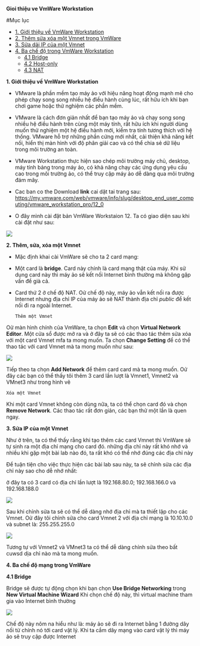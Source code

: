 **Gioi thiệu ve VmWare Workstation**

#Mục lục

* [1. Giới thiệu về VmWare Workstation](#1)
* [2. Thêm sửa xóa một Vmnet trong VmWare](#2)
* [3. Sửa dải IP của một Vmnet](#3)
* [4. Ba chế độ trong VmWare Workstation](#4)
  * [4.1 Bridge](4.1)
  * [4.2 Host-only](#4.2)
  * [4.3 NAT](#4.3)


<a name="1"></a>
**1. Giới thiệu về VmWare Workstation**


* VMware là phần mềm tạo máy ảo với hiệu năng hoạt động mạnh mẽ cho phép chạy song song nhiều hệ điều hành cùng lúc, rất hữu ích khi bạn chơi game hoặc thử nghiệm các phần mềm.

* VMware là cách đơn giản nhất để bạn tạo máy ảo và chạy song song nhiều hệ điều hành trên cùng một máy tính, rất hữu ích khi người dùng muốn thử nghiệm một hệ điều hành mới, kiểm tra tính tương thích với hệ thống. VMware hỗ trợ những phần cứng mới nhất, cải thiện khả năng kết nối, hiển thị màn hình với độ phân giải cao và có thể chia sẻ dữ liệu trong môi trường an toàn.

* VMware Workstation thực hiện sao chép môi trường máy chủ, desktop, máy tính bảng trong máy ảo, có khả năng chạy các ứng dụng yêu cầu cao trong môi trường ảo, có thể truy cập máy ảo dễ dàng qua môi trường đám mây.

* Cac ban co the Download **link** cai dặt tai trang sau: https://my.vmware.com/web/vmware/info/slug/desktop_end_user_computing/vmware_workstation_pro/12_0

* O đây mình cài đặt bản VmWare Workstaion 12. Ta có giao diện sau khi cài đặt như sau:
<img src="https://i.imgur.com/S7sJPIc.png">

<a name="2"></a>
**2. Thêm, sửa, xóa một Vmnet**

* Mặc định khai cài VmWare sẽ cho ta 2 card mạng:
 * Một card là **bridge**. Card này chính là card mạng thật của máy. Khi sử dụng card này thì máy ảo sẽ kết nối Internet bình thường mà không gặp vấn đề già cả.
 * Card thứ 2 ở chế độ NAT. Oử chế độ này, máy ảo vẫn kết nối ra được Internet nhưng địa chỉ IP của máy ảo sẽ NAT thành địa chỉ *public* để kết nối đi ra ngoài Internet.
 
    `Thêm một Vmnet`
    
Oử màn hình chính của VmWare, ta chọn **Edit** và chọn **Virtual Network Editor**. Một cửa sổ được mở ra và ở đây ta sẽ có các thao tác thêm sửa xóa với một card Vmnet mfa ta mong muốn.
Ta chọn **Change Setting** để có thể thao tác với card Vmnet mà ta mong muốn như sau:


<img src="https://i.imgur.com/zMVJQZf.png">

Tiếp theo ta chọn **Add Network** để thêm card card mà ta mong muốn. Oử đây các bạn có thể thấy tôi thêm 3 card lần lượt là Vmnet1, Vmnet2 và VMnet3 như trong hình vẽ

  `Xóa một Vmnet`
  
Khi một card Vmnet không còn dùng nữa, ta có thể chọn card đó và chọn **Remove Network**. Các thao tác rất đơn giản, các bạn thử một lần là quen ngay.


<a name="3"></a>
**3. Sửa IP của một Vmnet**

Như ở trên, ta có thể thấy rằng khi tạo thêm các card Vmnet thì VmWare sẽ tự sinh ra một địa chỉ mạng cho card đó. những địa chỉ này rất khó nhớ và nhiều khi gặp một bài lab nào đó, ta rất khó có thể nhớ đúng các địa chỉ này

Để tuận tiện cho việc thực hiện các bài lab sau này, ta sẽ chỉnh sửa các địa chỉ này sao cho dễ nhớ nhất:

ở đây ta có 3 card có địa chỉ lần lượt là 192.168.80.0; 192.168.166.0 và 192.168.188.0


 <img src="https://i.imgur.com/zMVJQZf.png">
 

Sau khi chỉnh sửa ta sẽ có thể dễ dàng nhớ địa chỉ mà ta thiết lập cho các Vmnet. Oử đây tôi chỉnh sửa cho card Vmnet 2 với địa chỉ mạng là 10.10.10.0 và subnet là: 255.255.255.0

<img src="https://i.imgur.com/zBRfNrS.png">

Tương tự với Vmnet2 và VMnet3 ta có thể dễ dàng chỉnh sửa theo bất cuwsd dịa chỉ nào mà ta mong muốn.


<a name="4"></a>
**4. Ba chế độ mạng trong VmWare**

  **4.1 Bridge**
 
 Bridge sẽ được tự động chọn khi bạn chọn **Use Bridge Networking** trong **New Virtual Machine Wizard** 
 Khi chọn chế độ này, thì virtual machine tham gia vào Internet bình thường
 
 
 <img src="https://i.imgur.com/HuZcAQ7.png">
 
 Chế độ này nôm na hiểu như là: máy ảo sẽ đi ra Internet bằng 1 đường dây nối từ chính nó tới card vật lý. Khi ta cắm dây mạng vào card vật lý thì máy ảo sẽ truy cập được Internet
 
 


